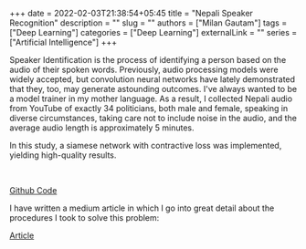 +++ 
date = 2022-02-03T21:38:54+05:45
title = "Nepali Speaker Recognition"
description = ""
slug = ""
authors = ["Milan Gautam"]
tags = ["Deep Learning"]
categories = ["Deep Learning"]
externalLink = ""
series = ["Artificial Intelligence"]
+++


Speaker Identification is the process of identifying a person based on the audio of their spoken words. Previously, audio processing models were widely accepted, but convolution neural networks have lately demonstrated that they, too, may generate astounding outcomes. I've always wanted to be a model trainer in my mother language. As a result, I collected Nepali audio from YouTube of exactly 34 politicians, both male and female, speaking in diverse circumstances, taking care not to include noise in the audio, and the average audio length is approximately 5 minutes.

In this study, a siamese network with contractive loss was implemented, yielding high-quality results.

<br>

[Github Code](https://github.com/gautammilan/Nepali_Speaker_Recognition)

I have written a medium article in which I go into great detail about the procedures I took to solve this problem:

[Article](https://medium.com/@milangautam5198/identifying-nepali-politician-from-audio-c0365f74f8ef)